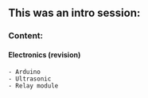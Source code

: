 ## This was an intro session:

### Content:
#### Electronics (revision)
    - Arduino
    - Ultrasonic
    - Relay module